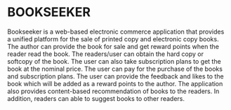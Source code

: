# BOOKSEEKER
Bookseeker is a web-based electronic commerce application that provides a unified platform for the sale of printed copy and electronic copy books. The author can provide the book for sale and get reward points when the reader read the book. The readers/user can obtain the hard copy or softcopy of the book. The user can also take subscription plans to get the book at the nominal price. The user can pay for the purchase of the books and subscription plans. The user can provide the feedback and likes to the book which will be added as a reward points to the author. The application also provides content-based recommendation of books to the readers. In addition, readers can able to suggest books to other readers.
